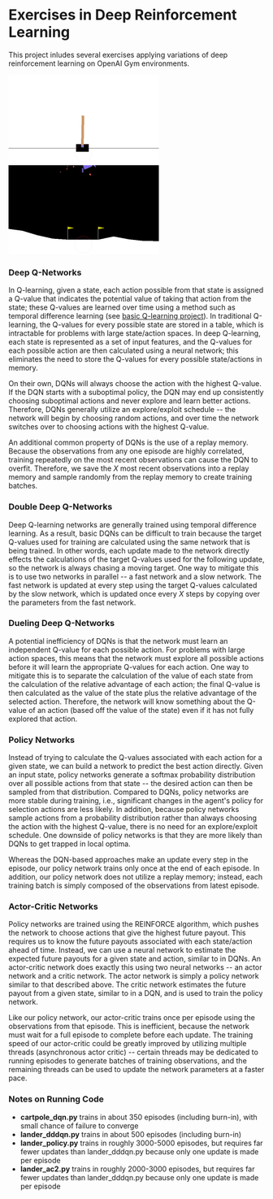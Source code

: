 # Exercises in Deep Reinforcement Learning

This project inludes several exercises applying variations of deep reinforcement learning on OpenAI Gym environments.

<img src="cartpole.gif" width="296" height="175" /><img src="lander.gif" width="296" height="175" />

### Deep Q-Networks

In Q-learning, given a state, each action possible from that state is assigned a Q-value that indicates the potential value of taking that action from the state; these Q-values are learned over time using a method such as temporal difference learning (see [basic Q-learning project](https://github.com/iamshang1/Projects/tree/master/Basic_ML/Reinforcement_Learning)). In traditional Q-learning, the Q-values for every possible state are stored in a table, which is intractable for problems with large state/action spaces. In deep Q-learning, each state is represented as a set of input features, and the Q-values for each possible action are then calculated using a neural network; this eliminates the need to store the Q-values for every possible state/actions in memory.

On their own, DQNs will always choose the action with the highest Q-value. If the DQN starts with a suboptimal policy, the DQN may end up consistently choosing suboptimal actions and never explore and learn better actions. Therefore, DQNs generally utilize an explore/exploit schedule -- the network will begin by choosing random actions, and over time the network switches over to choosing actions with the highest Q-value.

An additional common property of DQNs is the use of a replay memory. Because the observations from any one episode are highly correlated, training repeatedly on the most recent observations can cause the DQN to overfit. Therefore, we save the *X* most recent observations into a replay memory and sample randomly from the replay memory to create training batches.

### Double Deep Q-Networks

Deep Q-learning networks are generally trained using temporal difference learning. As a result, basic DQNs can be difficult to train because the target Q-values used for training are calculated using the same network that is being trained. In other words, each update made to the network directly effects the calculations of the target Q-values used for the following update,  so the network is always chasing a moving target. One way to mitigate this is to use two networks in parallel -- a fast network and a slow network. The fast network is updated at every step using the target Q-values calculated by the slow network, which is updated once every *X* steps by copying over the parameters from the fast network.

### Dueling Deep Q-Networks

A potential inefficiency of DQNs is that the network must learn an independent Q-value for each possible action. For problems with large action spaces, this means that the network must explore all possible actions before it will learn the appropriate Q-values for each action. One way to mitigate this is to separate the calculation of the value of each state from the calculation of the relative advantage of each action; the final Q-value is then calculated as the value of the state plus the relative advantage of the selected action. Therefore, the network will know something about the Q-value of an action (based off the value of the state) even if it has not fully explored that action.

### Policy Networks

Instead of trying to calculate the Q-values associated with each action for a given state, we can build a network to predict the best action directly. Given an input state, policy networks generate a softmax probability distribution over all possible actions from that state -- the desired action can then be sampled from that distribution. Compared to DQNs, policy networks are more stable during training, i.e., significant changes in the agent's policy for selection actions are less likely. In addition, because policy networks sample actions from a probability distribution rather than always choosing the action with the highest Q-value, there is no need for an explore/exploit schedule. One downside of policy networks is that they are more likely than DQNs to get trapped in local optima.

Whereas the DQN-based approaches make an update every step in the episode, our policy network trains only once at the end of each episode. In addition, our policy network does not utilize a replay memory; instead, each training batch is simply composed of the observations from latest episode.

### Actor-Critic Networks

Policy networks are trained using the REINFORCE algorithm, which pushes the network to choose actions that give the highest future payout. This requires us to know the future payouts associated with each state/action ahead of time. Instead, we can use a neural network to estimate the expected future payouts for a given state and action, similar to in DQNs. An actor-critic network does exactly this using two neural networks -- an actor network and a critic network. The actor network is simply a policy network similar to that described above. The critic network estimates the future payout from a given state, similar to in a DQN, and is used to train the policy network.

Like our policy network, our actor-critic trains once per episode using the observations from that episode. This is inefficient, because the network must wait for a full episode to complete before each update. The training speed of our actor-critic could be greatly improved by utilizing multiple threads (asynchronous actor critic) -- certain threads may be dedicated to running episodes to generate batches of training observations, and the remaining threads can be used to update the network parameters at a faster pace.

### Notes on Running Code

 - **cartpole_dqn.py** trains in about 350 episodes (including burn-in), with small chance of failure to converge
 - **lander_dddqn.py** trains in about 500 episodes (including burn-in)
 - **lander_policy.py** trains in roughly 3000-5000 episodes, but requires far fewer updates than lander_dddqn.py because only one update is made per episode
 - **lander_ac2.py** trains in roughly 2000-3000 episodes, but requires far fewer updates than lander_dddqn.py because only one update is made per episode
